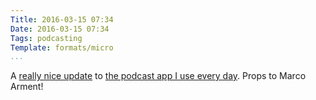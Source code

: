 ```yaml
---
Title: 2016-03-15 07:34
Date: 2016-03-15 07:34
Tags: podcasting
Template: formats/micro
...
```


A [really nice update][update] to [the podcast app I use every day][overcast]. Props to Marco Arment!

[update]: https://marco.org/2016/03/14/overcast25
[overcast]: https://overcast.fm/ "Overcast"

